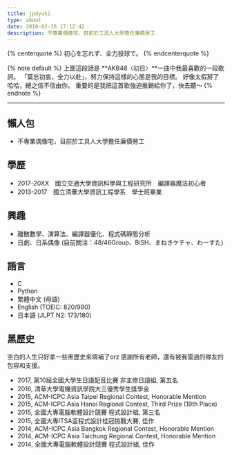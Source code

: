 ```yaml
---
title: jpdyuki
type: about
date: 2018-02-16 17:12:42
description: 不專業偶像宅，目前於工具人大學擔任廉價勞工
---
```


{% centerquote %}
初心を忘れず、全力投球で。
{% endcenterquote %}

{% note default %}
上面這段話是 **AKB48〈初日〉**一曲中我最喜歡的一段歌詞。
「莫忘初衷，全力以赴」，努力保持這樣的心態是我的目標。
好像太假掰了哈哈，總之信不信由你。
重要的是我把這首歌強迫推銷給你了，快去聽～
{% endnote %}

----------

## 懶人包
- 不專業偶像宅，目前於工具人大學擔任廉價勞工

## 學歷
- 2017-20XX　國立交通大學資訊科學與工程研究所　編譯器魔法初心者
- 2013-2017　國立清華大學資訊工程學系　學士班畢業

## 興趣
- 離散數學、演算法、編譯器優化、程式碼靜態分析
- 日劇、日系偶像 (目前關注：48/46Group、BiSH、まねきケチャ、わーすた)

## 語言
- C
- Python
- 繁體中文 (母語)
- English (TOEIC: 820/990)
- 日本語 (JLPT N2: 173/180)

## 黑歷史
空白的人生只好拿一些黑歷史來填補了orz
感謝所有老師，還有被我雷過的隊友的包容和支援。
- 2017, 第10屆全國大學生日語配音比賽 非主修日語組, 第五名
- 2016, 清華大學電機資訊學院大三優秀學生獎學金
- 2015, ACM-ICPC Asia Taipei Regional Contest, Honorable Mention
- 2015, ACM-ICPC Asia Hanoi Regional Contest, Third Prize (19th Place)
- 2015, 全國大專電腦軟體設計競賽 程式設計組, 第三名
- 2015, 全國大專ITSA盃程式設計桂冠挑戰大賽, 佳作
- 2014, ACM-ICPC Asia Bangkok Regional Contest, Honorable Mention
- 2014, ACM-ICPC Asia Taichung Regional Contest, Honorable Mention
- 2014, 全國大專電腦軟體設計競賽 程式設計組, 佳作
